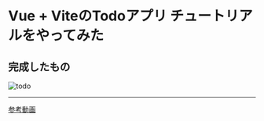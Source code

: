# Vue + ViteのTodoアプリ チュートリアルをやってみた

## 完成したもの
![todo](/img/todo.png)

---
[参考動画](https://www.youtube.com/watch?v=qhjxAP1hFuI)
